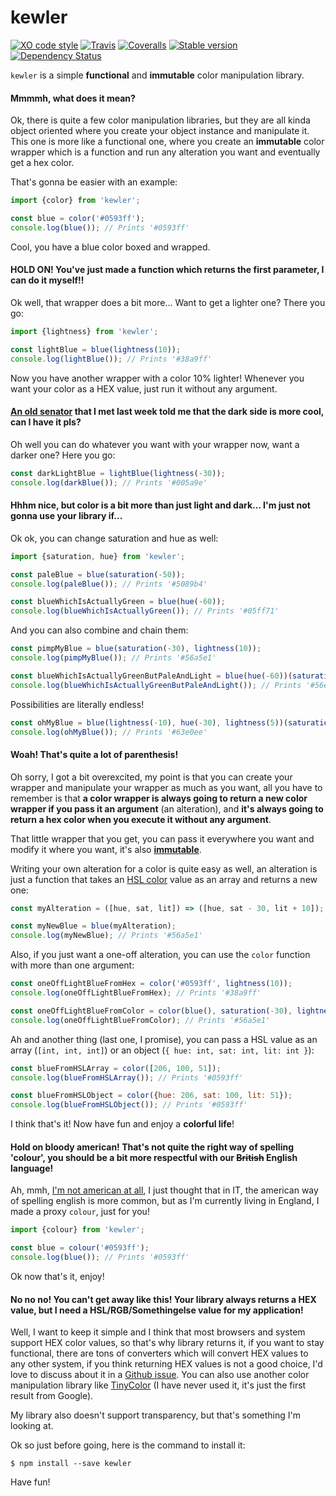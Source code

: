 
# kewler

[![XO code style](https://img.shields.io/badge/code_style-XO-5ed9c7.svg?maxAge=2592000)](https://github.com/sindresorhus/xo)
[![Travis](https://img.shields.io/travis/adriantoine/kewler.svg)](https://travis-ci.org/adriantoine/kewler)
[![Coveralls](https://img.shields.io/coveralls/adriantoine/kewler.svg)](https://coveralls.io/github/adriantoine/kewler)
[![Stable version](https://img.shields.io/npm/v/kewler.svg)](https://www.npmjs.com/package/kewler)
[![Dependency Status](https://img.shields.io/gemnasium/adriantoine/kewler.svg)](https://gemnasium.com/adriantoine/kewler)

`kewler` is a simple __functional__ and __immutable__ color manipulation library.

#### Mmmmh, what does it mean?

Ok, there is quite a few color manipulation libraries, but they are all kinda object oriented where you create your object instance and manipulate it. This one is more like a functional one, where you create an __immutable__ color wrapper which is a function and run any alteration you want and eventually get a hex color.

That's gonna be easier with an example:

```js
import {color} from 'kewler';

const blue = color('#0593ff');
console.log(blue()); // Prints '#0593ff'
```

Cool, you have a blue color boxed and wrapped.

#### HOLD ON! You've just made a function which returns the first parameter, I can do it myself!!

Ok well, that wrapper does a bit more... Want to get a lighter one? There you go:

```js
import {lightness} from 'kewler';

const lightBlue = blue(lightness(10));
console.log(lightBlue()); // Prints '#38a9ff'
```

Now you have another wrapper with a color 10% lighter! Whenever you want your color as a HEX value, just run it without any argument.

#### [An old senator](http://vignette2.wikia.nocookie.net/starwars/images/9/9a/Palp_trustme.jpg) that I met last week told me that the dark side is more cool, can I have it pls?

Oh well you can do whatever you want with your wrapper now, want a darker one? Here you go:

```js
const darkLightBlue = lightBlue(lightness(-30));
console.log(darkBlue()); // Prints '#005a9e'
```

#### Hhhm nice, but color is a bit more than just light and dark... I'm just not gonna use your library if...

Ok ok, you can change saturation and hue as well:

```js
import {saturation, hue} from 'kewler';

const paleBlue = blue(saturation(-50));
console.log(paleBlue()); // Prints '#5089b4'

const blueWhichIsActuallyGreen = blue(hue(-60));
console.log(blueWhichIsActuallyGreen()); // Prints '#05ff71'
```

And you can also combine and chain them:

```js
const pimpMyBlue = blue(saturation(-30), lightness(10));
console.log(pimpMyBlue()); // Prints '#56a5e1'

const blueWhichIsActuallyGreenButPaleAndLight = blue(hue(-60))(saturation(-30), lightness(10));
console.log(blueWhichIsActuallyGreenButPaleAndLight()); // Prints '#56e192'
```

Possibilities are literally endless!

```js
const ohMyBlue = blue(lightness(-10), hue(-30), lightness(5))(saturation(-20), hue(10))(lightness(20));
console.log(ohMyBlue()); // Prints '#63e0ee'
```

#### Woah! That's quite a lot of parenthesis!

Oh sorry, I got a bit overexcited, my point is that you can create your wrapper and manipulate your wrapper as much as you want, all you have to remember is that __a color wrapper is always going to return a new color wrapper if you pass it an argument__ (an alteration), and __it's always going to return a hex color when you execute it without any argument__.

That little wrapper that you get, you can pass it everywhere you want and modify it where you want, it's also __[immutable](https://en.wikipedia.org/wiki/Immutable_object)__.

Writing your own alteration for a color is quite easy as well, an alteration is just a function that takes an [HSL color](https://css-tricks.com/yay-for-hsla/) value as an array and returns a new one:

```js
const myAlteration = ([hue, sat, lit]) => ([hue, sat - 30, lit + 10]);

const myNewBlue = blue(myAlteration);
console.log(myNewBlue); // Prints '#56a5e1'
```

Also, if you just want a one-off alteration, you can use the `color` function with more than one argument:

```js
const oneOffLightBlueFromHex = color('#0593ff', lightness(10));
console.log(oneOffLightBlueFromHex); // Prints '#38a9ff'

const oneOffLightBlueFromColor = color(blue(), saturation(-30), lightness(10));
console.log(oneOffLightBlueFromColor); // Prints '#56a5e1'
```

Ah and another thing (last one, I promise), you can pass a HSL value as an array (`[int, int, int]`) or an object (`{ hue: int, sat: int, lit: int }`):

```js
const blueFromHSLArray = color([206, 100, 51]);
console.log(blueFromHSLArray()); // Prints '#0593ff'

const blueFromHSLObject = color({hue: 206, sat: 100, lit: 51});
console.log(blueFromHSLObject()); // Prints '#0593ff'
```

I think that's it! Now have fun and enjoy a __colorful life__!

#### Hold on bloody american! That's not quite the right way of spelling 'colour', you should be a bit more respectful with our ~~British~~ English language!

Ah, mmh, [I'm not american at all](http://adriantoine.com/about-me), I just thought that in IT, the american way of spelling english is more common, but as I'm currently living in England, I made a proxy `colour`, just for you!

```js
import {colour} from 'kewler';

const blue = colour('#0593ff');
console.log(blue()); // Prints '#0593ff'
```

Ok now that's it, enjoy!

#### No no no! You can't get away like this! Your library always returns a HEX value, but I need a HSL/RGB/Somethingelse value for my application!

Well, I want to keep it simple and I think that most browsers and system support HEX color values, so that's why library returns it, if you want to stay functional, there are tons of converters which will convert HEX values to any other system, if you think returning HEX values is not a good choice, I'd love to discuss about it in a [Github issue](https://github.com/adriantoine/kewler/issues). You can also use another color manipulation library like [TinyColor](https://github.com/bgrins/TinyColor) (I have never used it, it's just the first result from Google).

My library also doesn't support transparency, but that's something I'm looking at.

Ok so just before going, here is the command to install it:

```console
$ npm install --save kewler
```

Have fun!
